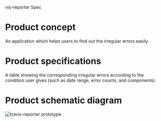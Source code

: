 vis-reporter Spec

# Product concept
An application which helps users to find out the irregular errors easily.

# Product specifications
A table showing the corresponding irregular errors according to the condition user gives (such as date range, error counts, and components).

# Product schematic diagram
![travis-reporter prototype](./../resources/travis_reporter_prototype.png)
